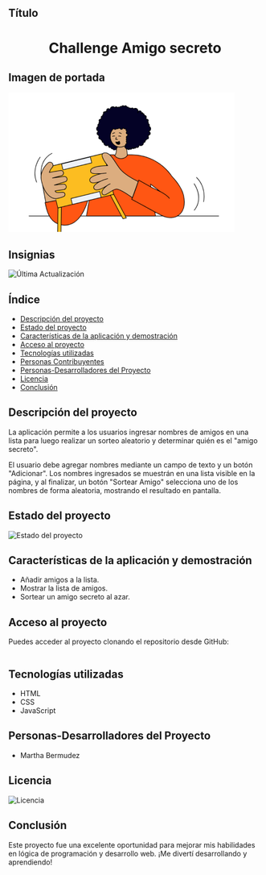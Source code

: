 ## Título
<h1 align="center"> Challenge Amigo secreto </h1>

## Imagen de portada

![Logo del Proyecto](assets/amigo-secreto.png)

## Insignias
![Última Actualización](https://img.shields.io/badge/Última_Actualización-Marzo_16,_2025-orange)

## Índice
- [Descripción del proyecto](#descripción-del-proyecto)
- [Estado del proyecto](#Estado-del-proyecto)
- [Características de la aplicación y demostración](#Características-de-la-aplicación-y-demostración)
- [Acceso al proyecto](#acceso-proyecto)
- [Tecnologías utilizadas](#tecnologías-utilizadas)
- [Personas Contribuyentes](#personas-contribuyentes)
- [Personas-Desarrolladores del Proyecto](#personas-desarrolladores)
- [Licencia](#licencia)
- [Conclusión](#conclusión)

## Descripción del proyecto

La aplicación permite a los usuarios ingresar nombres de amigos en una lista para luego realizar un sorteo aleatorio y determinar quién es el "amigo secreto".

El usuario debe agregar nombres mediante un campo de texto y un botón "Adicionar". Los nombres ingresados se muestrán en una lista visible en la página, y al finalizar, un botón "Sortear Amigo" selecciona uno de los nombres de forma aleatoria, mostrando el resultado en pantalla.

## Estado del proyecto

![Estado del proyecto](https://img.shields.io/badge/Estado_del_Proyecto-Concluido-green)

## Características de la aplicación y demostración

- Añadir amigos a la lista.
- Mostrar la lista de amigos.
- Sortear un amigo secreto al azar.

## Acceso al proyecto

Puedes acceder al proyecto clonando el repositorio desde GitHub:

```bash

```
## Tecnologías utilizadas
- HTML
- CSS
- JavaScript

## Personas-Desarrolladores del Proyecto
- Martha Bermudez
  
## Licencia
![Licencia](https://img.shields.io/badge/Licencia-MIT-yellow)

## Conclusión
Este proyecto fue una excelente oportunidad para mejorar mis habilidades en lógica de programación y desarrollo web. ¡Me divertí desarrollando y aprendiendo!
